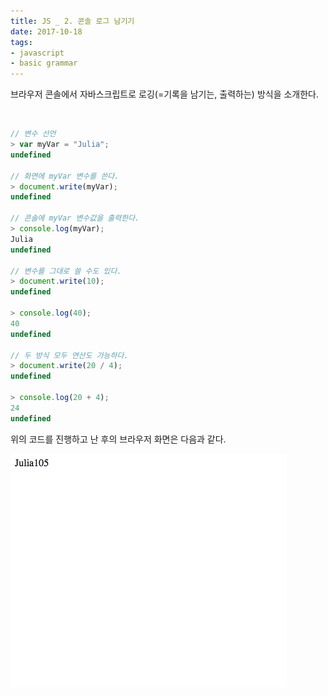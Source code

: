 ```yaml
---
title: JS _ 2. 콘솔 로그 남기기
date: 2017-10-18
tags:
- javascript
- basic grammar
---
```


브라우저 콘솔에서 자바스크립트로 로깅(=기록을 남기는, 출력하는) 방식을 소개한다.

<br>

```js
// 변수 선언
> var myVar = "Julia";
undefined

// 화면에 myVar 변수를 쓴다.
> document.write(myVar);
undefined

// 콘솔에 myVar 변수값을 출력한다.
> console.log(myVar);
Julia
undefined

// 변수를 그대로 쓸 수도 있다.
> document.write(10);
undefined

> console.log(40);
40
undefined

// 두 방식 모두 연산도 가능하다.
> document.write(20 / 4);
undefined

> console.log(20 + 4);
24
undefined
```

위의 코드를 진행하고 난 후의 브라우저 화면은 다음과 같다.

![documentwrite](imgs/2017-10-18/documentwrite.png)

<br>
